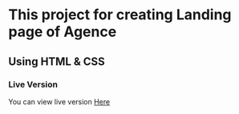 # This project for creating Landing page of Agence
## Using HTML & CSS 

### Live Version
You can view live version <a href="https://samarayadi.github.io/project-agence/" taget="_blank">Here</a>